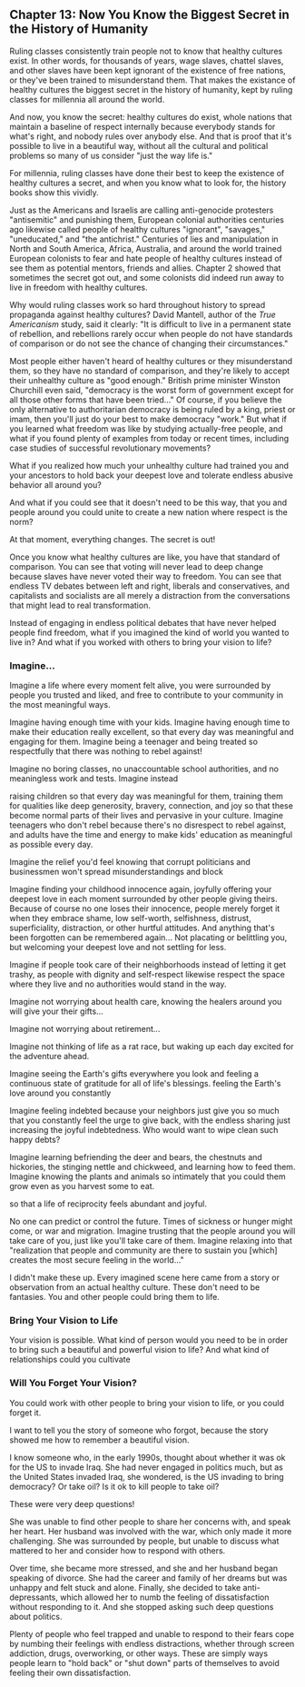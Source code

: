 ## Chapter 13: Now You Know the Biggest Secret in the History of Humanity

Ruling classes consistently train people not to know that healthy cultures exist. In other words, for thousands of years, wage slaves, chattel slaves, and other slaves have been kept ignorant of the existence of free nations, or they've been trained to misunderstand them. That makes the existance of healthy cultures the biggest secret in the history of humanity, kept by ruling classes for millennia all around the world.

And now, you know the secret: healthy cultures do exist, whole nations that maintain a baseline of respect internally because everybody stands for what's right, and nobody rules over anybody else. And that is proof that it's possible to live in a beautiful way, without all the cultural and political problems so many of us consider "just the way life is."

For millennia, ruling classes have done their best to keep the existence of healthy cultures a secret, and when you know what to look for, the history books show this vividly.

Just as the Americans and Israelis are calling anti-genocide protesters "antisemitic" and punishing them, European colonial authorities centuries ago likewise called people of healthy cultures "ignorant", "savages," "uneducated," and "the antichrist." Centuries of lies and manipulation in North and South America, Africa, Australia, and around the world trained European colonists to fear and hate people of healthy cultures instead of see them as potential mentors, friends and allies. Chapter 2 showed that sometimes the secret got out, and some colonists did indeed run away to live in freedom with healthy cultures.

Why would ruling classes work so hard throughout history to spread propaganda against healthy cultures? David Mantell, author of the _True Americanism_ study, said it clearly: "It is difficult to live in a permanent state of rebellion, and rebellions rarely occur when people do not have standards of comparison or do not see the chance of changing their circumstances."

Most people either haven't heard of healthy cultures or they misunderstand them, so they have no standard of comparison, and they're likely to accept their unhealthy culture as "good enough." British prime minister Winston Churchill even said, "democracy is the worst form of government except for all those other forms that have been tried..." Of course, if you believe the only alternative to authoritarian democracy is being ruled by a king, priest or imam, then you'll just do your best to make democracy "work." But what if you learned what freedom was like by studying actually-free people, and what if you found plenty of examples from today or recent times, including case studies of successful revolutionary movements?

What if you realized how much your unhealthy culture had trained you and your ancestors to hold back your deepest love and tolerate endless abusive behavior all around you?

And what if you could see that it doesn't need to be this way, that you and people around you could unite to create a new nation where respect is the norm?

At that moment, everything changes. The secret is out!

Once you know what healthy cultures are like, you have that standard of comparison. You can see that voting will never lead to deep change because slaves have never voted their way to freedom. You can see that endless TV debates between left and right, liberals and conservatives, and capitalists and socialists are all merely a distraction from the conversations that might lead to real transformation.

Instead of engaging in endless political debates that have never helped people find freedom, what if you imagined the kind of world you wanted to live in? And what if you worked with others to bring your vision to life?

### Imagine...

Imagine a life where every moment felt alive, you were surrounded by people you trusted and liked, and free to contribute to your community in the most meaningful ways.





Imagine having enough time with your kids. Imagine having enough time to make their education really excellent, so that every day was meaningful and engaging for them.
Imagine being a teenager and being treated so respectfully that there was nothing to rebel against! 

Imagine no boring classes, no unaccountable school authorities, and no meaningless work and tests. Imagine instead 


raising children so that every day was meaningful for them, training them for qualities like deep generosity, bravery, connection, and joy so that these become normal parts of their lives and pervasive in your culture. Imagine teenagers who don't rebel because there's no disrespect to rebel against, and adults have the time and energy to make kids' education as meaningful as possible every day.

Imagine the relief you'd feel knowing that corrupt politicians and businessmen won't spread misunderstandings and block 

Imagine finding your childhood innocence again, joyfully offering your deepest love in each moment surrounded by other people giving theirs. Because of course no one loses their innocence, people merely forget it when they embrace shame, low self-worth, selfishness, distrust, superficiality, distraction, or other hurtful attitudes. And anything that's been forgotten can be remembered again...
Not placating or belittling you, but welcoming your deepest love and not settling for less.

Imagine if people took care of their neighborhoods instead of letting it get trashy, as people with dignity and self-respect likewise respect the space where they live and no authorities would stand in the way.

Imagine not worrying about health care, knowing the healers around you will give your their gifts...

Imagine not worrying about retirement...

Imagine not thinking of life as a rat race, but waking up each day excited for the adventure ahead.

Imagine seeing the Earth's gifts everywhere you look and feeling a continuous state of gratitude for all of life's blessings.  feeling the Earth's love around you constantly

Imagine feeling indebted because your neighbors just give you so much that you constantly feel the urge to give back, with the endless sharing just increasing the joyful indebtedness. Who would want to wipe clean such happy debts? 

Imagine learning befriending the deer and bears, the chestnuts and hickories, the stinging nettle and chickweed, and learning how to feed them. Imagine knowing the plants and animals so intimately that you could them grow even as you harvest some to eat.

so that a life of reciprocity feels abundant and joyful.

No one can predict or control the future. Times of sickness or hunger might come, or war and migration. Imagine trusting that the people around you will take care of you, just like you'll take care of them. Imagine relaxing into that "realization that people and community are there to sustain you [which] creates the most secure feeling in the world..." 

I didn't make these up. Every imagined scene here came from a story or observation from an actual healthy culture. These don't need to be fantasies. You and other people could bring them to life.

### Bring Your Vision to Life

Your vision is possible. What kind of person would you need to be in order to bring such a beautiful and powerful vision to life? And what kind of relationships could you cultivate 












### Will You Forget Your Vision?

You could work with other people to bring your vision to life, or you could forget it.

I want to tell you the story of someone who forgot, because the story showed me how to remember a beautiful vision.

I know someone who, in the early 1990s, thought about whether it was ok for the US to invade Iraq. She had never engaged in politics much, but as the United States invaded Iraq, she wondered, is the US invading to bring democracy? Or take oil? Is it ok to kill people to take oil?

These were very deep questions! 

She was unable to find other people to share her concerns with, and speak her heart. Her husband was involved with the war, which only made it more challenging. She was surrounded by people, but unable to discuss what mattered to her and consider how to respond with others.

Over time, she became more stressed, and she and her husband began speaking of divorce. She had the career and family of her dreams but was unhappy and felt stuck and alone. Finally, she decided to take anti-depressants, which allowed her to numb the feeling of dissatisfaction without responding to it. And she stopped asking such deep questions about politics.

Plenty of people who feel trapped and unable to respond to their fears cope by numbing their feelings with endless distractions, whether through screen addiction, drugs, overworking, or other ways. These are simply ways people learn to "hold back" or "shut down" parts of themselves to avoid feeling their own dissatisfaction.


<div style="break-after:page"></div>